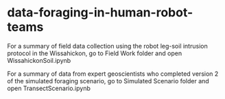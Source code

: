 # data-foraging-in-human-robot-teams

For a summary of field data collection using the robot leg-soil intrusion protocol in the Wissahickon, go to Field Work folder and open WissahickonSoil.ipynb

For a summary of data from expert geoscientists who completed version 2 of the simulated foraging scenario, go to Simulated Scenario folder and open TransectScenario.ipynb
